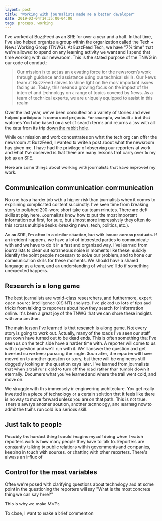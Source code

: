 ```yaml
---
layout: post
title: "Working with journalists made me a better developer"
date: 2019-03-04T14:35:00-04:00
tags: process, working
---
```

<!-- markdownlint-disable MD033 -->
<!-- markdownlint-disable MD026 -->
<!-- markdownlint-disable MD002 -->

I've worked at BuzzFeed as an SRE for over a year and a half. In that time, I've also helped organize a group within the organization called the Tech + News Working Group (TNWG). At BuzzFeed Tech, we have "7% time" that we're allowed to spend on any learning activity we want and I spend that time working with our newsroom. This is the stated purpose of the TNWG in our code of conduct:

> Our mission is to act as an elevating force for the newsroom’s work through guidance and assistance using our technical skills. Our News team at BuzzFeed strives to shine light on the most important issues facing us. Today, this means a growing focus on the impact of the internet and technology on a range of topics covered by News. As a team of technical experts, we are uniquely equipped to assist in this realm.

Over the last year, we've been consulted on a variety of stories and even helped participate in some cool projects. For example, we built a bot that watches YouTube based on a set of search terms and returns a csv with all the data from its trip [down the rabbit hole](https://www.buzzfeednews.com/article/carolineodonovan/down-youtubes-recommendation-rabbithole).

While our mission and work concentrates on what the tech org can offer the newsroom at BuzzFeed, I wanted to write a post about what the newsroom has given me. I have had the privilege of observing our reporters at work and what I've observed is that there are many lessons that carry over to my job as an SRE.

Here are some things about working with journalists that have improved my work.

## Communication communication communication

No one has a harder job with a higher risk than journalists when it comes to explaining complicated content succinctly. I've seen time from breaking story to polished 200-word short take our team minutes. There are deft skills at play here. Journalists know how to put the most important information out first, for sure, but almost more impressively they often do this across multiple desks (breaking news, tech, politics, etc.).

As an SRE, I'm often in a similar situation, but with issues across products. If an incident happens, we have a lot of interested parties to communicate with and we have to do it in a fast and organized way. I've learned from journalists to clear out extraneous noise in moments like these, quickly identify the point people necessary to solve our problem, and to hone our communication skills for these moments. We should have a shared language as a team, and an understanding of what we'll do if something unexpected happens.

## Research is a long game

The best journalists are world-class researchers, and furthermore, expert open-source intelligence (OSINT) analysts. I've picked up lots of tips and tricks from talking to reporters about how they search for information online. It's been a great joy of the TNWG that we can share these insights with one another.

The main lesson I've learned is that research is a long game. Not every story is going to work out. Actually, many of the roads I've seen our staff run down have turned out to be dead ends. This is often something that I've seen us on the tech side have a harder time with. A reporter will come to us with a question and we'll run with it. We'll answer the question and get invested so we keep pursuing the angle. Soon after, the reporter will have moved on to another question or story, but there will be engineers still doggedly looking at the question days later. I've learned from journalists that when a trail runs cold to turn off the road rather than tumble down it eternally. Document what you've learned and where the trail went cold, and move on.

We struggle with this immensely in engineering architecture. You get really invested in a piece of technology or a certain solution that it feels like there is no way to move forward unless you are on that path. This is not true. There's always another solution, another technology, and learning how to admit the trail's run cold is a serious skill.

## Just talk to people

Possibly the hardest thing I could imagine myself doing when I watch reporters work is how many people they have to talk to. Reporters are constantly talking to public relations within governments and companies, keeping in touch with sources, or chatting with other reporters. There's always an influx of

## Control for the most variables

Often we're posed with clarifying questions about technology and at some point in the questioning the reporters will say "What is the most concrete thing we can say here?"

This is why we make MVPs.


To close, I want to make a brief comment on
